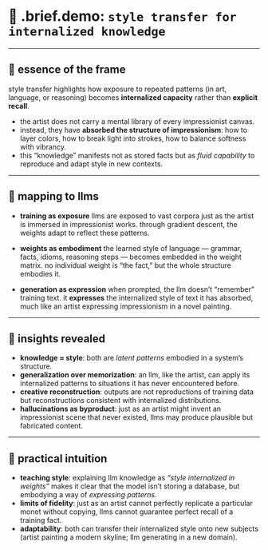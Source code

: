 # 🧩 .brief.demo: `style transfer for internalized knowledge`

---

## 🎨 essence of the frame
style transfer highlights how exposure to repeated patterns (in art, language, or reasoning) becomes **internalized capacity** rather than **explicit recall**.
- the artist does not carry a mental library of every impressionist canvas.
- instead, they have **absorbed the structure of impressionism**: how to layer colors, how to break light into strokes, how to balance softness with vibrancy.
- this “knowledge” manifests not as stored facts but as *fluid capability* to reproduce and adapt style in new contexts.

---

## 🧠 mapping to llms
- **training as exposure**
  llms are exposed to vast corpora just as the artist is immersed in impressionist works. through gradient descent, the weights adapt to reflect these patterns.

- **weights as embodiment**
  the learned style of language — grammar, facts, idioms, reasoning steps — becomes embedded in the weight matrix. no individual weight is “the fact,” but the whole structure embodies it.

- **generation as expression**
  when prompted, the llm doesn’t “remember” training text. it **expresses** the internalized style of text it has absorbed, much like an artist expressing impressionism in a novel painting.

---

## 🔑 insights revealed
- **knowledge ≈ style**: both are *latent patterns* embodied in a system’s structure.
- **generalization over memorization**: an llm, like the artist, can apply its internalized patterns to situations it has never encountered before.
- **creative reconstruction**: outputs are not reproductions of training data but reconstructions consistent with internalized distributions.
- **hallucinations as byproduct**: just as an artist might invent an impressionist scene that never existed, llms may produce plausible but fabricated content.

---

## 📌 practical intuition
- **teaching style**: explaining llm knowledge as *“style internalized in weights”* makes it clear that the model isn’t storing a database, but embodying a way of *expressing patterns*.
- **limits of fidelity**: just as an artist cannot perfectly replicate a particular monet without copying, llms cannot guarantee perfect recall of a training fact.
- **adaptability**: both can transfer their internalized style onto new subjects (artist painting a modern skyline; llm generating in a new domain).
